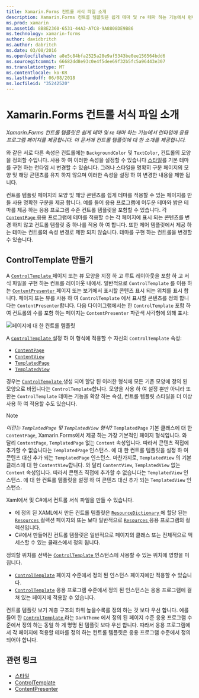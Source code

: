 ```yaml
---
title: Xamarin.Forms 컨트롤 서식 파일 소개
description: Xamarin.Forms 컨트롤 템플릿은 쉽게 테마 및 re 테마 하는 기능에서 런타임에 응용 프로그램 페이지를 제공합니다. 이 문서에 컨트롤 템플릿에 대 한 소개를 제공합니다.
ms.prod: xamarin
ms.assetid: 8B8E2360-6531-44A3-A7C8-9A8808DE9B86
ms.technology: xamarin-forms
author: davidbritch
ms.author: dabritch
ms.date: 03/08/2016
ms.openlocfilehash: a8e5c84bfa2525a28e9af5343be0ee156564bdd6
ms.sourcegitcommit: 66682dd8e93c0e4f5dee69f32b5fc5a96443e307
ms.translationtype: MT
ms.contentlocale: ko-KR
ms.lasthandoff: 06/08/2018
ms.locfileid: "35242520"
---
```

# <a name="introduction-to-xamarinforms-control-templates"></a>Xamarin.Forms 컨트롤 서식 파일 소개

_Xamarin.Forms 컨트롤 템플릿은 쉽게 테마 및 re 테마 하는 기능에서 런타임에 응용 프로그램 페이지를 제공합니다. 이 문서에 컨트롤 템플릿에 대 한 소개를 제공합니다._

와 같은 서로 다른 속성은 컨트롤에는 `BackgroundColor` 및 `TextColor`, 컨트롤의 모양을 정의할 수입니다. 사용 하 여 이러한 속성을 설정할 수 있습니다 [스타일](~/xamarin-forms/user-interface/styles/index.md)를 기본 테마를 구현 하는 런타임 시 변경할 수 있습니다. 그러나 스타일을 명확히 구분 페이지의 모양 및 해당 콘텐츠를 유지 하지 않으며 이러한 속성을 설정 하 여 변경한 내용을 제한 됩니다.

컨트롤 템플릿 페이지의 모양 및 해당 콘텐츠를 쉽게 테마를 적용할 수 있는 페이지를 만들 사용 명확한 구분을 제공 합니다. 예를 들어 응용 프로그램에 어두운 테마와 밝은 테마를 제공 하는 응용 프로그램 수준 컨트롤 템플릿을 포함할 수 있습니다. 각 [ `ContentPage` ](https://developer.xamarin.com/api/type/Xamarin.Forms.ContentPage/) 응용 프로그램에 테마를 적용할 수는 각 페이지에 표시 되는 콘텐츠를 변경 하지 않고 컨트롤 템플릿 중 하나를 적용 하 여 합니다. 또한 제어 템플릿에서 제공 하는 테마는 컨트롤의 속성 변경로 제한 되지 않습니다. 테마를 구현 하는 컨트롤을 변경할 수 있습니다.

## <a name="creating-a-controltemplate"></a>ControlTemplate 만들기

A [ `ControlTemplate` ](https://developer.xamarin.com/api/type/Xamarin.Forms.ControlTemplate/) 페이지 또는 뷰 모양을 지정 하 고 루트 레이아웃을 포함 하 고 서식 파일을 구현 하는 컨트롤 레이아웃 내에서. 일반적으로 `ControlTemplate` 를 이용 하는 [ `ContentPresenter` ](https://developer.xamarin.com/api/type/Xamarin.Forms.ContentPresenter/) 페이지 또는 보기에서 표시할 콘텐츠 표시 되는 위치를 표시 합니다. 페이지 또는 뷰를 사용 하 여 `ControlTemplate` 에서 표시할 콘텐츠를 정의 합니다는 `ContentPresenter`합니다. 다음 다이어그램에서는 한 `ControlTemplate` 포함 하 여 컨트롤의 수를 포함 하는 페이지는 `ContentPresenter` 파란색 사각형에 의해 표시:

![](introduction-images/control-template.png "페이지에 대 한 컨트롤 템플릿")

A [ `ControlTemplate` ](https://developer.xamarin.com/api/type/Xamarin.Forms.ControlTemplate/) 설정 하 여 형식에 적용할 수 자신의 `ControlTemplate` 속성:

- [`ContentPage`](https://developer.xamarin.com/api/type/Xamarin.Forms.ContentPage/)
- [`ContentView`](https://developer.xamarin.com/api/type/Xamarin.Forms.ContentView/)
- [`TemplatedPage`](https://developer.xamarin.com/api/type/Xamarin.Forms.TemplatedPage/)
- [`TemplatedView`](https://developer.xamarin.com/api/type/Xamarin.Forms.TemplatedView/)

경우는 [ `ControlTemplate` ](https://developer.xamarin.com/api/type/Xamarin.Forms.ControlTemplate/) 생성 되어 할당 된 이러한 형식에 모든 기존 모양에 정의 된 모양으로 바뀝니다는 `ControlTemplate`합니다. 모양을 사용 하 여 설정 뿐만 아니라 또한는 `ControlTemplate` 테마는 기능을 확장 하는 속성, 컨트롤 템플릿 스타일을 더 이상 사용 하 여 적용할 수도 있습니다.

> [!NOTE]
>  *이란는 `TemplatedPage` 및 `TemplatedView` 형식?* `TemplatedPage` 기본 클래스에 대 한 `ContentPage`, Xamarin.Forms에서 제공 하는 가장 기본적인 페이지 형식입니다. 와 달리 `ContentPage`, `TemplatedPage` 없는 `Content` 속성입니다. 따라서 콘텐츠 직접에 추가할 수 없습니다는 `TemplatedPage` 인스턴스. 에 대 한 컨트롤 템플릿을 설정 하 여 콘텐츠 대신 추가 되는 `TemplatedPage` 인스턴스. 마찬가지로, `TemplatedView` 의 기본 클래스에 대 한 `ContentView`합니다. 와 달리 `ContentView`, `TemplatedView` 없는 `Content` 속성입니다. 따라서 콘텐츠 직접에 추가할 수 없습니다는 `TemplatedView` 인스턴스. 에 대 한 컨트롤 템플릿을 설정 하 여 콘텐츠 대신 추가 되는 `TemplatedView` 인스턴스.

Xaml에서 및 C#에서 컨트롤 서식 파일을 만들 수 있습니다.

- 에 정의 된 XAML에서 만든 컨트롤 템플릿은 [ `ResourceDictionary` ](https://developer.xamarin.com/api/type/Xamarin.Forms.ResourceDictionary/) 에 할당 된는 [ `Resources` ](https://developer.xamarin.com/api/property/Xamarin.Forms.VisualElement.Resources/) 컬렉션 페이지의 또는 보다 일반적으로 [ `Resources` ](https://developer.xamarin.com/api/property/Xamarin.Forms.Application.Resources/) 응용 프로그램의 컬렉션입니다.
- C#에서 만들어진 컨트롤 템플릿은 일반적으로 페이지의 클래스 또는 전체적으로 액세스할 수 있는 클래스에서 정의 됩니다.

정의할 위치를 선택는 [ `ControlTemplate` ](https://developer.xamarin.com/api/type/Xamarin.Forms.ControlTemplate/) 인스턴스에 사용할 수 있는 위치에 영향을 미칩니다.

- [`ControlTemplate`](https://developer.xamarin.com/api/type/Xamarin.Forms.ControlTemplate/) 페이지 수준에서 정의 된 인스턴스 페이지에만 적용할 수 있습니다.
- [`ControlTemplate`](https://developer.xamarin.com/api/type/Xamarin.Forms.ControlTemplate/) 응용 프로그램 수준에서 정의 된 인스턴스는 응용 프로그램에 걸쳐 있는 페이지에 적용할 수 있습니다.

컨트롤 템플릿 보기 계층 구조의 하위 높을수록를 정의 하는 것 보다 우선 합니다. 예를 들어 한 [ `ControlTemplate` ](https://developer.xamarin.com/api/type/Xamarin.Forms.ControlTemplate/) 라는 `DarkTheme` 에서 정의 된 페이지 수준 응용 프로그램 수준에서 정의 하는 동일 하 게 명명 된 템플릿 보다 우선 합니다. 따라서 응용 프로그램에서 각 페이지에 적용할 테마를 정의 하는 컨트롤 템플릿은 응용 프로그램 수준에서 정의 되어야 합니다.


## <a name="related-links"></a>관련 링크

- [스타일](~/xamarin-forms/user-interface/styles/index.md)
- [ControlTemplate](https://developer.xamarin.com/api/type/Xamarin.Forms.ControlTemplate/)
- [ContentPresenter](https://developer.xamarin.com/api/type/Xamarin.Forms.ContentPresenter/)
